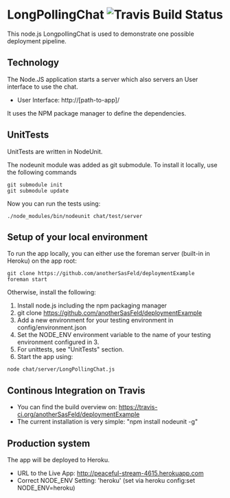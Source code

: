LongPollingChat  <img src="https://travis-ci.org/anotherSasFeld/deploymentExample.svg?branch=master" alt="Travis Build Status"/>
=========

This node.js LongpollingChat is used to demonstrate one possible deployment pipeline.


Technology
------------

The Node.JS application starts a server which also servers an User interface to use the chat. 

- User Interface: http://[path-to-app]/

It uses the NPM package manager to define the dependencies. 


UnitTests
------------

UnitTests are written in NodeUnit.

The nodeunit module was added as git submodule. To install it locally, use the following commands

```
git submodule init
git submodule update
```

Now you can run the tests using:

```
./node_modules/bin/nodeunit chat/test/server
```


Setup of your local environment
------------

To run the app locally, you can either use the foreman server (built-in in Heroku) on the app root:

```
git clone https://github.com/anotherSasFeld/deploymentExample
foreman start
```

Otherwise, install the following:

1. Install node.js including the npm packaging manager
2. git clone https://github.com/anotherSasFeld/deploymentExample
3. Add a new environment for your testing environment in config/environment.json
4. Set the NODE_ENV environment variable to the name of your testing environment configured in 3.
5. For unittests, see "UnitTests" section.
6. Start the app using:

```
node chat/server/LongPollingChat.js
```


Continous Integration on Travis
------------

- You can find the build overview on: https://travis-ci.org/anotherSasFeld/deploymentExample 
- The current installation is very simple: "npm install nodeunit -g"


Production system
------------

The app will be deployed to Heroku. 

- URL to the Live App: http://peaceful-stream-4615.herokuapp.com
- Correct NODE_ENV Setting: 'heroku' (set via heroku config:set NODE_ENV=heroku)


